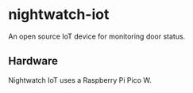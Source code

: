 # nightwatch-iot
An open source IoT device for monitoring door status.

## Hardware
Nightwatch IoT uses a Raspberry Pi Pico W.
